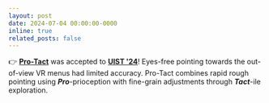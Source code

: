 ```yaml
---
layout: post
date: 2024-07-04 00:00:00-0000
inline: true
related_posts: false
---
```


👉 **[Pro-Tact](https://programs.sigchi.org/uist/2024/program/content/170805)** was accepted to **[UIST '24](https://uist.acm.org/2024/)**! Eyes-free pointing towards the out-of-view VR menus had limited accuracy. Pro-Tact combines rapid rough pointing using ***Pro***-prioception with fine-grain adjustments through ***Tact***-ile exploration.
